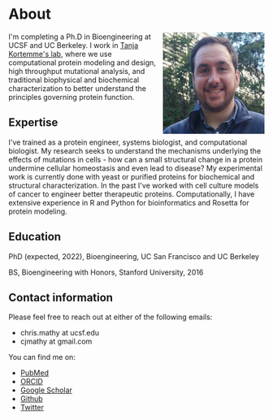 # About

<img src="../images/mathy_headshot.jpg" alt="drawing" width="200" style="padding-left: 10px" align =  "right" BR CLEAR=”left”>

I'm completing a Ph.D in Bioengineering at UCSF and UC Berkeley. I work in [Tanja Kortemme's lab](http://kortemmelab.ucsf.edu/), where we use computational protein modeling and design, high throughput mutational analysis, and traditional biophysical and biochemical characterization to better understand the principles governing protein function.

## Expertise

I've trained as a protein engineer, systems biologist, and computational biologist. My research seeks to understand the mechanisms underlying the effects of mutations in cells - how can a small structural change in a protein undermine cellular homeostasis and even lead to disease? My experimental work is currently done with yeast or purified proteins for biochemical and structural characterization. In the past I've worked with cell culture models of cancer to engineer better therapeutic proteins. Computationally, I have extensive experience in R and Python for bioinformatics and Rosetta for protein modeling.

## Education

PhD (expected, 2022), Bioengineering, UC San Francisco and UC Berkeley

BS, Bioengineering with Honors, Stanford University, 2016

## Contact information

Please feel free to reach out at either of the following emails:

- chris.mathy at ucsf.edu
- cjmathy at gmail.com

You can find me on:
    
- [PubMed](https://pubmed.ncbi.nlm.nih.gov/?term=Mathy%2C+CJP%5BAuthor%5D&sort=date)
- [ORCID](http://orcid.org/0000-0002-5546-9733)
- [Google Scholar](https://scholar.google.com/citations?user=DuBa5oYAAAAJ&hl=en&oi=sra)
- [Github](https://github.com/cjmathy)
- [Twitter](https://twitter.com/cjmathy)
